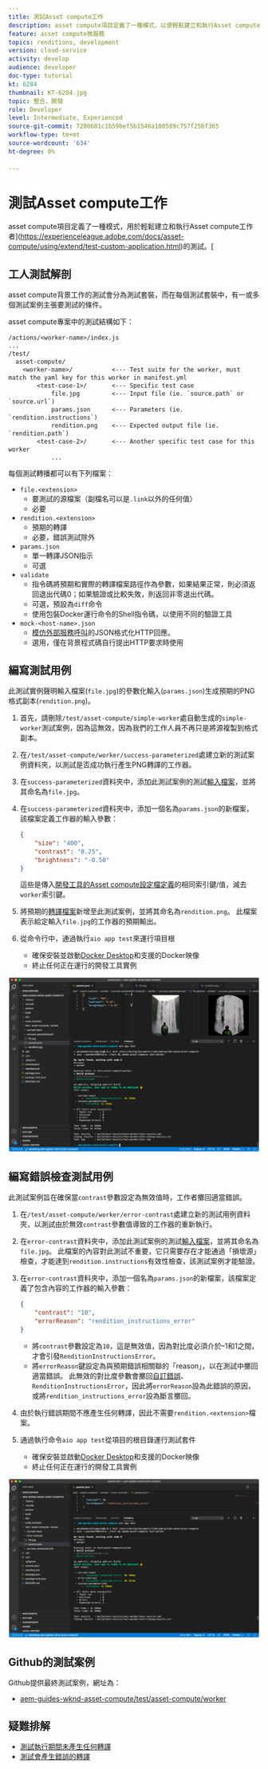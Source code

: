 ```yaml
---
title: 測試Asset compute工作
description: asset compute項目定義了一種模式，以便輕鬆建立和執行Asset compute工作的測試。
feature: asset compute微服務
topics: renditions, development
version: cloud-service
activity: develop
audience: developer
doc-type: tutorial
kt: 6284
thumbnail: KT-6284.jpg
topic: 整合，開發
role: Developer
level: Intermediate, Experienced
source-git-commit: 7200601c1b59bef5b1546a100589c757f25bf365
workflow-type: tm+mt
source-wordcount: '634'
ht-degree: 0%

---
```



# 測試Asset compute工作

asset compute項目定義了一種模式，用於輕鬆建立和執行Asset compute工作者](https://experienceleague.adobe.com/docs/asset-compute/using/extend/test-custom-application.html)的測試。[

## 工人測試解剖

asset compute背景工作的測試會分為測試套裝，而在每個測試套裝中，有一或多個測試案例主張要測試的條件。

asset compute專案中的測試結構如下：

```
/actions/<worker-name>/index.js
...
/test/
  asset-compute/
    <worker-name>/           <--- Test suite for the worker, must match the yaml key for this worker in manifest.yml
        <test-case-1>/       <--- Specific test case 
            file.jpg         <--- Input file (ie. `source.path` or `source.url`)
            params.json      <--- Parameters (ie. `rendition.instructions`)
            rendition.png    <--- Expected output file (ie. `rendition.path`)
        <test-case-2>/       <--- Another specific test case for this worker
            ...
```

每個測試轉播都可以有下列檔案：

+ `file.<extension>`
   + 要測試的源檔案（副檔名可以是`.link`以外的任何值）
   + 必要
+ `rendition.<extension>`
   + 預期的轉譯
   + 必要，錯誤測試除外
+ `params.json`
   + 單一轉譯JSON指示
   + 可選
+ `validate`
   + 指令碼將預期和實際的轉譯檔案路徑作為參數，如果結果正常，則必須返回退出代碼0；如果驗證或比較失敗，則返回非零退出代碼。
   + 可選，預設為`diff`命令
   + 使用包裝Docker運行命令的Shell指令碼，以使用不同的驗證工具
+ `mock-<host-name>.json`
   + [模仿外部服務呼叫](https://www.mock-server.com/mock_server/creating_expectations.html)的JSON格式化HTTP回應。
   + 選用，僅在背景程式碼自行提出HTTP要求時使用

## 編寫測試用例

此測試實例聲明輸入檔案(`file.jpg`)的參數化輸入(`params.json`)生成預期的PNG格式副本(`rendition.png`)。

1. 首先，請刪除`/test/asset-compute/simple-worker`處自動生成的`simple-worker`測試案例，因為這無效，因為我們的工作人員不再只是將源複製到格式副本。
1. 在`/test/asset-compute/worker/success-parameterized`處建立新的測試案例資料夾，以測試是否成功執行產生PNG轉譯的工作器。
1. 在`success-parameterized`資料夾中，添加此測試案例的測試[輸入檔案](./assets/test/success-parameterized/file.jpg)，並將其命名為`file.jpg`。
1. 在`success-parameterized`資料夾中，添加一個名為`params.json`的新檔案，該檔案定義工作器的輸入參數：

   ```json
   { 
       "size": "400",
       "contrast": "0.25",
       "brightness": "-0.50"
   }
   ```

   這些是傳入[開發工具的Asset compute設定檔定義](../develop/development-tool.md)的相同索引鍵/值，減去`worker`索引鍵。

1. 將預期的[轉譯檔案](./assets/test/success-parameterized/rendition.png)新增至此測試案例，並將其命名為`rendition.png`。 此檔案表示給定輸入`file.jpg`的工作器的預期輸出。
1. 從命令行中，通過執行`aio app test`來運行項目根
   + 確保安裝並啟動[Docker Desktop](../set-up/development-environment.md#docker)和支援的Docker映像
   + 終止任何正在運行的開發工具實例

![測試 — 成功  ](./assets/test/success-parameterized/result.png)

## 編寫錯誤檢查測試用例

此測試案例旨在確保當`contrast`參數設定為無效值時，工作者擲回適當錯誤。

1. 在`/test/asset-compute/worker/error-contrast`處建立新的測試用例資料夾，以測試由於無效`contrast`參數值導致的工作器的重新執行。
1. 在`error-contrast`資料夾中，添加此測試案例的測試[輸入檔案](./assets/test/error-contrast/file.jpg)，並將其命名為`file.jpg`。 此檔案的內容對此測試不重要，它只需要存在才能通過「損壞源」檢查，才能達到`rendition.instructions`有效性檢查，該測試案例才能驗證。
1. 在`error-contrast`資料夾中，添加一個名為`params.json`的新檔案，該檔案定義了包含內容的工作器的輸入參數：

   ```json
   {
       "contrast": "10",
       "errorReason": "rendition_instructions_error"
   }
   ```

   + 將`contrast`參數設定為`10`，這是無效值，因為對比度必須介於–1和1之間，才會引發`RenditionInstructionsError`。
   + 將`errorReason`鍵設定為與預期錯誤相關聯的「reason」，以在測試中擲回適當錯誤。 此無效的對比度參數會擲回[自訂錯誤](../develop/worker.md#errors)、`RenditionInstructionsError`，因此將`errorReason`設為此錯誤的原因，或將`rendition_instructions_error`設為斷言擲回。

1. 由於執行錯誤期間不應產生任何轉譯，因此不需要`rendition.<extension>`檔案。
1. 通過執行命令`aio app test`從項目的根目錄運行測試套件
   + 確保安裝並啟動[Docker Desktop](../set-up/development-environment.md#docker)和支援的Docker映像
   + 終止任何正在運行的開發工具實例

![測試 — 錯誤對比](./assets/test/error-contrast/result.png)

## Github的測試案例

Github提供最終測試案例，網址為：

+ [aem-guides-wknd-asset-compute/test/asset-compute/worker](https://github.com/adobe/aem-guides-wknd-asset-compute/tree/master/test/asset-compute/worker)

## 疑難排解

+ [測試執行期間未產生任何轉譯](../troubleshooting.md#test-no-rendition-generated)
+ [測試會產生錯誤的轉譯](../troubleshooting.md#tests-generates-incorrect-rendition)
